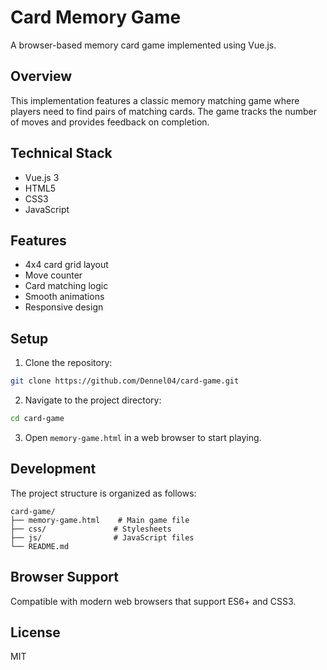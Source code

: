 # Card Memory Game

A browser-based memory card game implemented using Vue.js.

## Overview

This implementation features a classic memory matching game where players need to find pairs of matching cards. The game tracks the number of moves and provides feedback on completion.

## Technical Stack

- Vue.js 3
- HTML5
- CSS3
- JavaScript

## Features

- 4x4 card grid layout
- Move counter
- Card matching logic
- Smooth animations
- Responsive design

## Setup

1. Clone the repository:
```bash
git clone https://github.com/Dennel04/card-game.git
```

2. Navigate to the project directory:
```bash
cd card-game
```

3. Open `memory-game.html` in a web browser to start playing.

## Development

The project structure is organized as follows:

```
card-game/
├── memory-game.html    # Main game file
├── css/               # Stylesheets
├── js/                # JavaScript files
└── README.md
```

## Browser Support

Compatible with modern web browsers that support ES6+ and CSS3.

## License

MIT 
